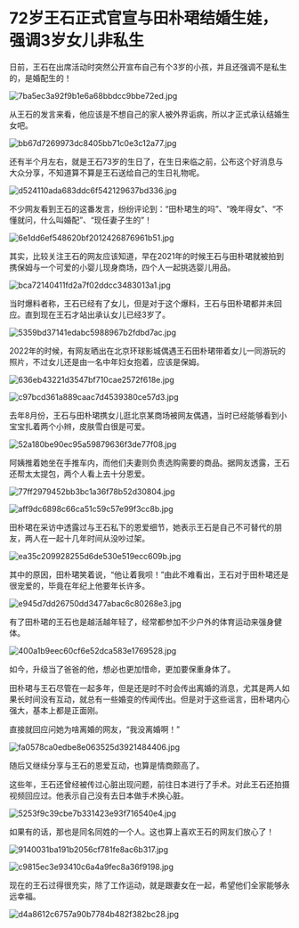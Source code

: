 # 72岁王石正式官宣与田朴珺结婚生娃，强调3岁女儿非私生

日前，王石在出席活动时突然公开宣布自己有个3岁的小孩，并且还强调不是私生的，是婚配生的！

![7ba5ec3a92f9b1e6a68bbdcc9bbe72ed.jpg](https://raw.githubusercontent.com/qqhsx/qqnews_image/main/2024/01/06/72岁王石正式官宣与田朴珺结婚生娃，强调3岁女儿非私生/7ba5ec3a92f9b1e6a68bbdcc9bbe72ed.jpg)

从王石的发言来看，他应该是不想自己的家人被外界诟病，所以才正式承认结婚生女吧。

![bb67d7269973dc8405bb71c0e3c12a77.jpg](https://raw.githubusercontent.com/qqhsx/qqnews_image/main/2024/01/06/72岁王石正式官宣与田朴珺结婚生娃，强调3岁女儿非私生/bb67d7269973dc8405bb71c0e3c12a77.jpg)

还有半个月左右，就是王石73岁的生日了，在生日来临之前，公布这个好消息与大众分享，不知道算不算是王石送给自己的生日礼物呢。

![d524110ada683ddc6f542129637bd336.jpg](https://raw.githubusercontent.com/qqhsx/qqnews_image/main/2024/01/06/72岁王石正式官宣与田朴珺结婚生娃，强调3岁女儿非私生/d524110ada683ddc6f542129637bd336.jpg)

不少网友看到王石的这番发言，纷纷评论到：“田朴珺生的吗”、“晚年得女”、“不懂就问，什么叫婚配”、“现任妻子生的”！

![6e1dd6ef548620bf2012426876961b51.jpg](https://raw.githubusercontent.com/qqhsx/qqnews_image/main/2024/01/06/72岁王石正式官宣与田朴珺结婚生娃，强调3岁女儿非私生/6e1dd6ef548620bf2012426876961b51.jpg)

其实，比较关注王石的网友应该知道，早在2021年的时候王石与田朴珺就被拍到携保姆与一个可爱的小婴儿现身商场，四个人一起挑选婴儿用品。

![bca72140411fd2a7f02ddcc3483013a1.jpg](https://raw.githubusercontent.com/qqhsx/qqnews_image/main/2024/01/06/72岁王石正式官宣与田朴珺结婚生娃，强调3岁女儿非私生/bca72140411fd2a7f02ddcc3483013a1.jpg)

当时爆料者称，王石已经有了女儿，但是对于这个爆料，王石与田朴珺都并未回应。直到现在王石才站出承认女儿已经3岁了。

![5359bd37141edabc5988967b2fdbd7ac.jpg](https://raw.githubusercontent.com/qqhsx/qqnews_image/main/2024/01/06/72岁王石正式官宣与田朴珺结婚生娃，强调3岁女儿非私生/5359bd37141edabc5988967b2fdbd7ac.jpg)

2022年的时候，有网友晒出在北京环球影城偶遇王石田朴珺带着女儿一同游玩的照片，不过女儿还是由一名中年妇女抱着，应该是保姆。

![636eb43221d3547bf710cae2572f618e.jpg](https://raw.githubusercontent.com/qqhsx/qqnews_image/main/2024/01/06/72岁王石正式官宣与田朴珺结婚生娃，强调3岁女儿非私生/636eb43221d3547bf710cae2572f618e.jpg)

![c97bcd361a889caac7d4539380ce57d3.jpg](https://raw.githubusercontent.com/qqhsx/qqnews_image/main/2024/01/06/72岁王石正式官宣与田朴珺结婚生娃，强调3岁女儿非私生/c97bcd361a889caac7d4539380ce57d3.jpg)

去年8月份，王石与田朴珺携女儿逛北京某商场被网友偶遇，当时已经能够看到小宝宝扎着两个小辫，皮肤雪白很是可爱。

![52a180be90ec95a59879636f3de77f08.jpg](https://raw.githubusercontent.com/qqhsx/qqnews_image/main/2024/01/06/72岁王石正式官宣与田朴珺结婚生娃，强调3岁女儿非私生/52a180be90ec95a59879636f3de77f08.jpg)

阿姨推着她坐在手推车内，而他们夫妻则负责选购需要的商品。据网友透露，王石还帮太太提包，两个人看上去十分恩爱。

![77ff2979452bb3bc1a36f78b52d30804.jpg](https://raw.githubusercontent.com/qqhsx/qqnews_image/main/2024/01/06/72岁王石正式官宣与田朴珺结婚生娃，强调3岁女儿非私生/77ff2979452bb3bc1a36f78b52d30804.jpg)

![aff9dc6898c66ca51c59c57e99f3cc8b.jpg](https://raw.githubusercontent.com/qqhsx/qqnews_image/main/2024/01/06/72岁王石正式官宣与田朴珺结婚生娃，强调3岁女儿非私生/aff9dc6898c66ca51c59c57e99f3cc8b.jpg)

田朴珺在采访中透露过与王石私下的恩爱细节，她表示王石是自己不可替代的朋友，两人在一起十几年时间从没吵过架。

![ea35c209928255d6de530e519ecc609b.jpg](https://raw.githubusercontent.com/qqhsx/qqnews_image/main/2024/01/06/72岁王石正式官宣与田朴珺结婚生娃，强调3岁女儿非私生/ea35c209928255d6de530e519ecc609b.jpg)

其中的原因，田朴珺笑着说，“他让着我呗！”由此不难看出，王石对于田朴珺还是很宠爱的，毕竟在年纪上他要年长许多。

![e945d7dd26750dd3477abac6c80268e3.jpg](https://raw.githubusercontent.com/qqhsx/qqnews_image/main/2024/01/06/72岁王石正式官宣与田朴珺结婚生娃，强调3岁女儿非私生/e945d7dd26750dd3477abac6c80268e3.jpg)

有了田朴珺的王石也是越活越年轻了，经常都参加不少户外的体育运动来强身健体。

![400a1b9eec60cf6e52dca583e1769528.jpg](https://raw.githubusercontent.com/qqhsx/qqnews_image/main/2024/01/06/72岁王石正式官宣与田朴珺结婚生娃，强调3岁女儿非私生/400a1b9eec60cf6e52dca583e1769528.jpg)

如今，升级当了爸爸的他，想必也更加惜命，更加要保重身体了。

田朴珺与王石尽管在一起多年，但是还是时不时会传出离婚的消息，尤其是两人如果长时间没有互动，就总有一些婚变的传闻传出。但是对于这些谣言，田朴珺内心强大，基本上都是正面刚。

直接就回应问她为啥离婚的网友，“我没离婚啊！”

![fa0578ca0edbe8e063525d3921484406.jpg](https://raw.githubusercontent.com/qqhsx/qqnews_image/main/2024/01/06/72岁王石正式官宣与田朴珺结婚生娃，强调3岁女儿非私生/fa0578ca0edbe8e063525d3921484406.jpg)

随后又继续分享与王石的恩爱互动，也算是情商颇高了。

这些年，王石还曾经被传过心脏出现问题，前往日本进行了手术。对此王石还拍摄视频回应过。他表示自己没有去日本做手术换心脏。

![5253f9c39cbe7b331423e93f716540e4.jpg](https://raw.githubusercontent.com/qqhsx/qqnews_image/main/2024/01/06/72岁王石正式官宣与田朴珺结婚生娃，强调3岁女儿非私生/5253f9c39cbe7b331423e93f716540e4.jpg)

如果有的话，那也是同名同姓的一个人。这也算上喜欢王石的网友们放心了！

![9140031ba191b2056cf781fe8ac6b317.jpg](https://raw.githubusercontent.com/qqhsx/qqnews_image/main/2024/01/06/72岁王石正式官宣与田朴珺结婚生娃，强调3岁女儿非私生/9140031ba191b2056cf781fe8ac6b317.jpg)

![c9815ec3e93410c6a4a9fec8a36f9198.jpg](https://raw.githubusercontent.com/qqhsx/qqnews_image/main/2024/01/06/72岁王石正式官宣与田朴珺结婚生娃，强调3岁女儿非私生/c9815ec3e93410c6a4a9fec8a36f9198.jpg)

现在的王石过得很充实，除了工作运动，就是跟妻女在一起，希望他们全家能够永远幸福。

![d4a8612c6757a90b7784b482f382bc28.jpg](https://raw.githubusercontent.com/qqhsx/qqnews_image/main/2024/01/06/72岁王石正式官宣与田朴珺结婚生娃，强调3岁女儿非私生/d4a8612c6757a90b7784b482f382bc28.jpg)

